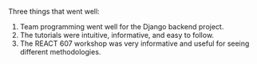 Three things that went well:
1. Team programming went well for the Django backend project.
2. The tutorials were intuitive, informative, and easy to follow.
3. The REACT 607 workshop was very informative and useful for seeing different methodologies.
